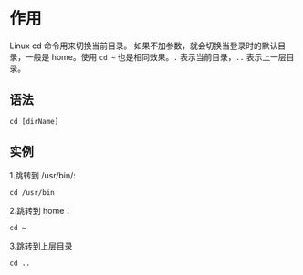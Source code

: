 # 作用
Linux cd 命令用来切换当前目录。
如果不加参数，就会切换当登录时的默认目录，一般是 home。使用 `cd ~` 也是相同效果。`.` 表示当前目录，`..` 表示上一层目录。

## 语法

```
cd [dirName]
```

## 实例

1.跳转到 /usr/bin/:
```
cd /usr/bin
```

2.跳转到 home：
```
cd ~
```

3.跳转到上层目录
```
cd ..
```